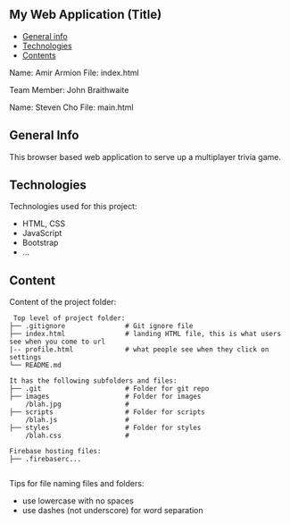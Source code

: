 ## My Web Application (Title)

* [General info](#general-info)
* [Technologies](#technologies)
* [Contents](#content)


Name: Amir Armion
File: index.html

Team Member: John Braithwaite

Name: Steven Cho
File: main.html


## General Info
This browser based web application to serve up a multiplayer trivia game.
	
## Technologies
Technologies used for this project:
* HTML, CSS
* JavaScript
* Bootstrap 
* ...
	
## Content
Content of the project folder:

```
 Top level of project folder: 
├── .gitignore               # Git ignore file
├── index.html               # landing HTML file, this is what users see when you come to url
|-- profile.html             # what people see when they click on 
settings
└── README.md

It has the following subfolders and files:
├── .git                     # Folder for git repo
├── images                   # Folder for images
    /blah.jpg                # 
├── scripts                  # Folder for scripts
    /blah.js                 # 
├── styles                   # Folder for styles
    /blah.css                # 

Firebase hosting files: 
├── .firebaserc...


```

Tips for file naming files and folders:
* use lowercase with no spaces
* use dashes (not underscore) for word separation

